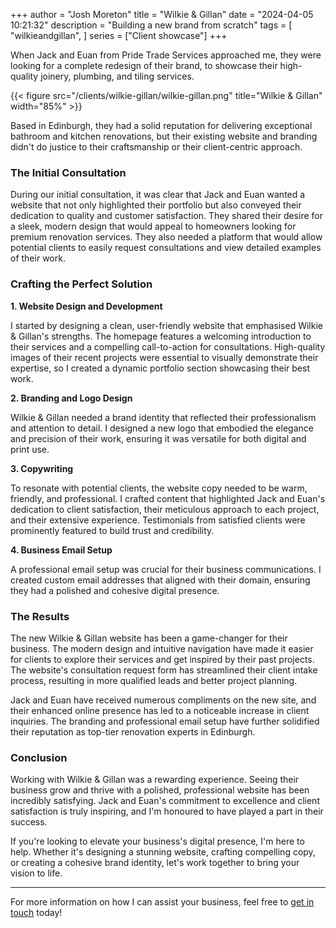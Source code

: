 +++
author = "Josh Moreton"
title = "Wilkie & Gillan"
date = "2024-04-05 10:21:32"
description = "Building a new brand from scratch"
tags = [
    "wilkieandgillan",
]
series = ["Client showcase"]
+++

When Jack and Euan from Pride Trade Services approached me, they were looking for a complete redesign of their brand, to showcase their high-quality joinery, plumbing, and tiling services.

<!--more-->

{{< figure src="/clients/wilkie-gillan/wilkie-gillan.png" title="Wilkie & Gillan" width="85%" >}}

Based in Edinburgh, they had a solid reputation for delivering exceptional bathroom and kitchen renovations, but their existing website and branding didn't do justice to their craftsmanship or their client-centric approach.

### The Initial Consultation

During our initial consultation, it was clear that Jack and Euan wanted a website that not only highlighted their portfolio but also conveyed their dedication to quality and customer satisfaction. They shared their desire for a sleek, modern design that would appeal to homeowners looking for premium renovation services. They also needed a platform that would allow potential clients to easily request consultations and view detailed examples of their work.

### Crafting the Perfect Solution

**1. Website Design and Development**

I started by designing a clean, user-friendly website that emphasised Wilkie & Gillan's strengths. The homepage features a welcoming introduction to their services and a compelling call-to-action for consultations. High-quality images of their recent projects were essential to visually demonstrate their expertise, so I created a dynamic portfolio section showcasing their best work.

**2. Branding and Logo Design**

Wilkie & Gillan needed a brand identity that reflected their professionalism and attention to detail. I designed a new logo that embodied the elegance and precision of their work, ensuring it was versatile for both digital and print use.

**3. Copywriting**

To resonate with potential clients, the website copy needed to be warm, friendly, and professional. I crafted content that highlighted Jack and Euan's dedication to client satisfaction, their meticulous approach to each project, and their extensive experience. Testimonials from satisfied clients were prominently featured to build trust and credibility.

**4. Business Email Setup**

A professional email setup was crucial for their business communications. I created custom email addresses that aligned with their domain, ensuring they had a polished and cohesive digital presence.

### The Results

The new Wilkie & Gillan website has been a game-changer for their business. The modern design and intuitive navigation have made it easier for clients to explore their services and get inspired by their past projects. The website's consultation request form has streamlined their client intake process, resulting in more qualified leads and better project planning.

Jack and Euan have received numerous compliments on the new site, and their enhanced online presence has led to a noticeable increase in client inquiries. The branding and professional email setup have further solidified their reputation as top-tier renovation experts in Edinburgh.

### Conclusion

Working with Wilkie & Gillan was a rewarding experience. Seeing their business grow and thrive with a polished, professional website has been incredibly satisfying. Jack and Euan's commitment to excellence and client satisfaction is truly inspiring, and I'm honoured to have played a part in their success.

If you're looking to elevate your business's digital presence, I'm here to help. Whether it's designing a stunning website, crafting compelling copy, or creating a cohesive brand identity, let's work together to bring your vision to life.

---

For more information on how I can assist your business, feel free to [get in touch](https://www.rwxt.org/contact) today!
